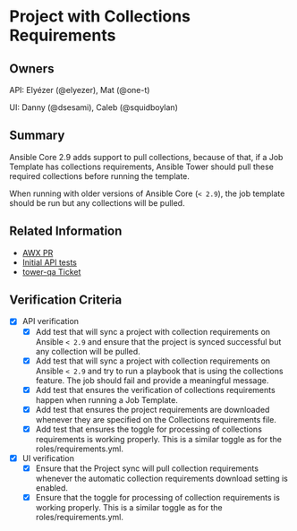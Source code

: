 # Project with Collections Requirements

## Owners

API: Elyézer (@elyezer), Mat (@one-t)

UI: Danny (@dsesami), Caleb (@squidboylan)

## Summary

Ansible Core 2.9 adds support to pull collections, because of that, if a Job
Template has collections requirements, Ansible Tower should pull these required
collections before running the template.

When running with older versions of Ansible Core (`< 2.9`), the job template
should be run but any collections will be pulled.

## Related Information

- [AWX PR](https://github.com/ansible/awx/pull/4265)
- [Initial API tests](https://github.com/ansible/tower-qa/pull/3641/files#diff-75a733831b759e3f9eb108dcae92a4e3)
- [tower-qa Ticket](https://github.com/ansible/tower-qa/issues/3922)

## Verification Criteria

- [x] API verification
  - [x] Add test that will sync a project with collection requirements on Ansible `< 2.9` and ensure that the project is synced successful but any collection will be pulled.
  - [x] Add test that will sync a project with collection requirements on Ansible `< 2.9` and try to run a playbook that is using the collections feature. The job should fail and provide a meaningful message.
  - [x] Add test that ensures the verification of collections requirements happen when running a Job Template.
  - [x] Add test that ensures the project requirements are downloaded whenever they are specified on the Collections requirements file.
  - [x] Add test that ensures the toggle for processing of collections requirements is working properly. This is a similar toggle as for the roles/requirements.yml.
- [x] UI verification
  - [x] Ensure that the Project sync will pull collection requirements whenever the automatic collection requirements download setting is enabled.
  - [x] Ensure that the toggle for processing of collection requirements is working properly. This is a similar toggle as for the roles/requirements.yml.
